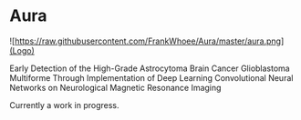 # Aura
![https://raw.githubusercontent.com/FrankWhoee/Aura/master/aura.png](Logo) <br>

Early Detection of the High-Grade Astrocytoma Brain Cancer Glioblastoma Multiforme Through Implementation of Deep Learning Convolutional Neural Networks on Neurological Magnetic Resonance Imaging

Currently a work in progress.
